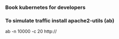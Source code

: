 ### Book kubernetes for developers



### To simulate traffic install apache2-utils (ab)

ab -n 10000 -c 20 http://<svc-http>


